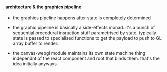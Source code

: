 










#### architecture & the graphics pipeline

- the graphics pipeline happens after state is completely determined

- the graphic pipeline is basically a side-effects monad.  it's a bunch of sequential procedural insruction stuff parametrised by state.  typically state is passed to specialised functions to get the payload to push to GL array buffer to render.  

- the canvas-webgl module maintains its own state machine thing independnt of the react component and root that binds them. that's the idea initially anyways.
